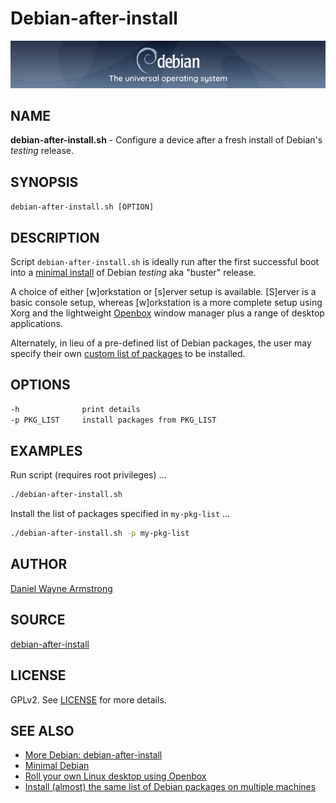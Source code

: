 # Debian-after-install

![Debian](debian-banner.png)

## NAME

**debian-after-install.sh** - Configure a device after a fresh install of Debian's _testing_ release.

## SYNOPSIS

`debian-after-install.sh [OPTION]`

## DESCRIPTION

Script `debian-after-install.sh` is ideally run after the first successful boot into a [minimal install](https://www.circuidipity.com/minimal-debian/) of Debian _testing_ aka "buster" release.

A choice of either [w]orkstation or [s]erver setup is available. [S]erver is a basic console setup, whereas [w]orkstation is a more complete setup using Xorg and the lightweight [Openbox](https://www.circuidipity.com/openbox/) window manager plus a range of desktop applications.
    
Alternately, in lieu of a pre-defined list of Debian packages, the user may specify their own [custom list of packages](https://www.circuidipity.com/debian-package-list/) to be installed.

## OPTIONS

```bash
-h              print details
-p PKG_LIST     install packages from PKG_LIST
```

## EXAMPLES

Run script (requires root privileges) ...

```bash
./debian-after-install.sh
```

Install the list of packages specified in `my-pkg-list` ...

```bash
./debian-after-install.sh -p my-pkg-list
```

## AUTHOR

[Daniel Wayne Armstrong](https://www.circuidipity.com)

## SOURCE

[debian-after-install](https://github.com/vonbrownie/linux-post-install/blob/master/scripts/debian-after-install)

## LICENSE

GPLv2. See [LICENSE](https://github.com/vonbrownie/linux-post-install/blob/master/LICENSE) for more details.

## SEE ALSO

* [More Debian: debian-after-install](https://www.circuidipity.com/debian-after-install/)
* [Minimal Debian](https://www.circuidipity.com/minimal-debian/)
* [Roll your own Linux desktop using Openbox](https://www.circuidipity.com/openbox/)
* [Install (almost) the same list of Debian packages on multiple machines](https://www.circuidipity.com/debian-package-list/)

